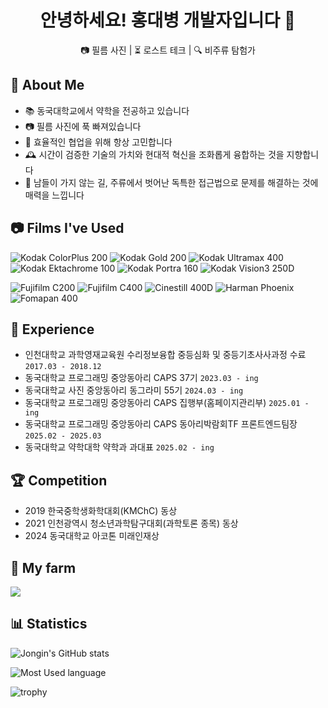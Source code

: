 <div align="center">
<!--   <img src="https://your-banner-image-url.jpg" alt="배너 이미지" width="850"/> -->
  <h1>안녕하세요! 홍대병 개발자입니다 👋</h1>
  <p>📷 필름 사진 | ⏳ 로스트 테크 | 🔍 비주류 탐험가</p>
</div>

## 🚀 About Me
- 📚 동국대학교에서 약학을 전공하고 있습니다
- 📷 필름 사진에 푹 빠져있습니다
- 🤝 효율적인 협업을 위해 항상 고민합니다
- 🕰️ 시간이 검증한 기술의 가치와 현대적 혁신을 조화롭게 융합하는 것을 지향합니다
- 🌟 남들이 가지 않는 길, 주류에서 벗어난 독특한 접근법으로 문제를 해결하는 것에 매력을 느낍니다

## 📷 Films I've Used

![Kodak ColorPlus 200](https://img.shields.io/badge/Kodak-ColorPlus%20200-E31837)
![Kodak Gold 200](https://img.shields.io/badge/Kodak-Gold%20200-FFD700)
![Kodak Ultramax 400](https://img.shields.io/badge/Kodak-Ultramax%20400-0066CC)
![Kodak Ektachrome 100](https://img.shields.io/badge/Kodak-Ektachrome%20100-0066CC)
![Kodak Portra 160](https://img.shields.io/badge/Kodak-Portra%20160-F08C28)
![Kodak Vision3 250D](https://img.shields.io/badge/Kodak-Vision3%20250D-FF9900)

![Fujifilm C200](https://img.shields.io/badge/Fujifilm-C200-4AAB3C)
![Fujifilm C400](https://img.shields.io/badge/Fujifilm-C400-00823C)
![Cinestill 400D](https://img.shields.io/badge/Cinestill-400D-6A0DAD)
![Harman Phoenix](https://img.shields.io/badge/Harman-Phoenix-D65436)
![Fomapan 400](https://img.shields.io/badge/Fomapan-400-333333)
<!--
![Cinestill 800T](https://img.shields.io/badge/CINESTILL-800T-FF5D00)
![Kodak AerocolorIV](https://img.shields.io/badge/KODAK-AEROCOLORIV-FFBE00)
![Lomography Color Negative 400](https://img.shields.io/badge/LOMOGRAPHY-COLOR_NEGATIVE_400-00A4E4)
-->

## 🧩 Experience

- 인천대학교 과학영재교육원 수리정보융합 중등심화 및 중등기초사사과정 수료 `2017.03 - 2018.12`
- 동국대학교 프로그래밍 중앙동아리 CAPS 37기 `2023.03 - ing`
- 동국대학교 사진 중앙동아리 동그라미 55기 `2024.03 - ing`
- 동국대학교 프로그래밍 중앙동아리 CAPS 집행부(홈페이지관리부) `2025.01 - ing`
- 동국대학교 프로그래밍 중앙동아리 CAPS 동아리박람회TF 프론트엔드팀장 `2025.02 - 2025.03`
- 동국대학교 약학대학 약학과 과대표 `2025.02 - ing`

<!-- 
- 동국대학교 프로그래밍 중앙동아리 CAPS '백엔드 기초 및 정보보호' 스터디 멘토 `2024.09 - 2024.12` 
- 가림고등학교 심화과제연구 멘토 `2023.03 - 2023.12`
-->

## 🏆 Competition

- 2019 한국중학생화학대회(KMChC) 동상
- 2021 인천광역시 청소년과학탐구대회(과학토론 종목) 동상
- 2024 동국대학교 아코톤 미래인재상

<!-- 
- 2021 인천광역시 과학전람회(생물부문) 장려상 
- 2018 인천광역시 발명경진대회 우수
-->

## 🌱 My farm
<a href="https://github.com/devxb/gitanimals">
  <img src="https://render.gitanimals.org/farms/wonjongin"/>
</a>

## 📊 Statistics

![Jongin's GitHub stats](https://github-readme-stats.vercel.app/api?username=wonjongin&show_icons=true&theme=transparent)

![Most Used language](https://github-readme-stats.vercel.app/api/top-langs/?username=wonjongin&layout=compact&langs_count=16&theme=white&exclude_repo=todo-cli-2020-c-)

![trophy](https://github-profile-trophy.vercel.app/?username=wonjongin)
  

<!--
**wonjongin/wonjongin** is a ✨ _special_ ✨ repository because its `README.md` (this file) appears on your GitHub profile.

Here are some ideas to get you started:

- 🔭 I’m currently working on ...
- 🌱 I’m currently learning ...
- 👯 I’m looking to collaborate on ...
- 🤔 I’m looking for help with ...
- 💬 Ask me about ...
- 📫 How to reach me: ...
- 😄 Pronouns: ...
- ⚡ Fun fact: ...
-->
